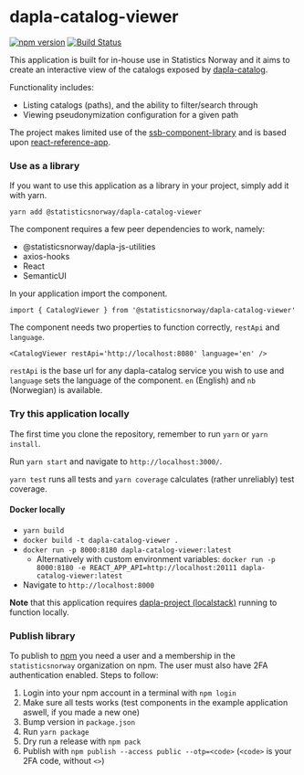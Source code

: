 # dapla-catalog-viewer
[![npm version](https://badge.fury.io/js/%40statisticsnorway%2Fdapla-catalog-viewer.svg)](https://badge.fury.io/js/%40statisticsnorway%2Fdapla-catalog-viewer)
[![Build Status](https://dev.azure.com/statisticsnorway/Dapla/_apis/build/status/statisticsnorway.dapla-catalog-viewer?branchName=master)](https://dev.azure.com/statisticsnorway/Dapla/_build/latest?definitionId=74&branchName=master)

This application is built for in-house use in Statistics Norway and it aims to create an interactive view of the
catalogs exposed by [dapla-catalog](https://github.com/statisticsnorway/dapla-catalog).

Functionality includes:
* Listing catalogs (paths), and the ability to filter/search through
* Viewing pseudonymization configuration for a given path

The project makes limited use of the [ssb-component-library](https://github.com/statisticsnorway/ssb-component-library)
and is based upon [react-reference-app](https://github.com/statisticsnorway/react-reference-app).

### Use as a library
If you want to use this application as a library in your project, simply add it with yarn.

`yarn add @statisticsnorway/dapla-catalog-viewer`

The component requires a few peer dependencies to work, namely:

* @statisticsnorway/dapla-js-utilities
* axios-hooks
* React
* SemanticUI

In your application import the component.

`import { CatalogViewer } from '@statisticsnorway/dapla-catalog-viewer'`

The component needs two properties to function correctly, `restApi` and `language`.

`<CatalogViewer restApi='http://localhost:8080' language='en' />`

`restApi` is the base url for any dapla-catalog service you wish to use and `language` sets the language of the component.
`en` (English) and `nb` (Norwegian) is available.

### Try this application locally
The first time you clone the repository, remember to run `yarn` or `yarn install`.

Run `yarn start` and navigate to `http://localhost:3000/`.

`yarn test` runs all tests and `yarn coverage` calculates (rather unreliably) test coverage.

#### Docker locally
* `yarn build`
* `docker build -t dapla-catalog-viewer .`
* `docker run -p 8000:8180 dapla-catalog-viewer:latest`
  * Alternatively with custom environment variables: `docker run -p 8000:8180 -e REACT_APP_API=http://localhost:20111 dapla-catalog-viewer:latest`
* Navigate to `http://localhost:8000`

**Note** that this application requires [dapla-project (localstack)](https://github.com/statisticsnorway/dapla-project/blob/master/localstack/README.md)
running to function locally.

### Publish library
To publish to [npm](https://www.npmjs.com) you need a user and a membership in the `statisticsnorway` organization on 
npm. The user must also have 2FA authentication enabled. Steps to follow:

1. Login into your npm account in a terminal with `npm login`
2. Make sure all tests works (test components in the example application aswell, if you made a new one)
3. Bump version in `package.json`
4. Run `yarn package`
5. Dry run a release with `npm pack`
6. Publish with `npm publish --access public --otp=<code>` (`<code>` is your 2FA code, without `<>`)
